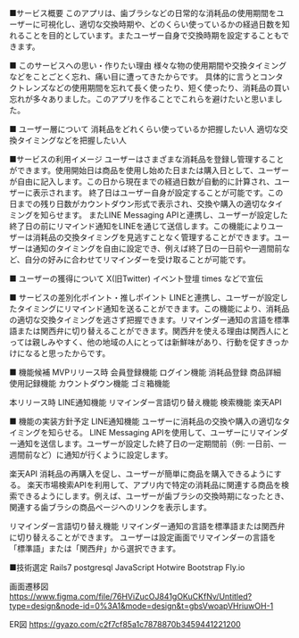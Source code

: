 ■サービス概要
このアプリは、歯ブラシなどの日常的な消耗品の使用期間をユーザーに可視化し、適切な交換時期や、どのくらい使っているかの経過日数を知れることを目的としています。またユーザー自身で交換時期を設定することもできます。

■ このサービスへの思い・作りたい理由
様々な物の使用期間や交換タイミングなどをことごとく忘れ、痛い目に遭ってきたからです。
具体的に言うとコンタクトレンズなどの使用期間を忘れて長く使ったり、短く使ったり、消耗品の買い忘れが多々ありました。このアプリを作ることでこれらを避けたいと思いました。

■ ユーザー層について
消耗品をどれくらい使っているか把握したい人
適切な交換タイミングなどを把握したい人

■サービスの利用イメージ
ユーザーはさまざまな消耗品を登録し管理することができます。使用開始日は商品を使用し始めた日または購入日として、ユーザーが自由に記入します。この日から現在までの経過日数が自動的に計算され、ユーザーに表示されます。
終了日はユーザー自身が設定することが可能です。この日までの残り日数がカウントダウン形式で表示され、交換や購入の適切なタイミングを知らせます。
またLINE Messaging APIと連携し、ユーザーが設定した終了日の前にリマインド通知をLINEを通じて送信します。この機能によりユーザーは消耗品の交換タイミングを見逃すことなく管理することができます。ユーザーは通知のタイミングを自由に設定でき、例えば終了日の一日前や一週間前など、自分の好みに合わせてリマインダーを受け取ることが可能です。

■ ユーザーの獲得について
X(旧Twitter)
イベント登壇
times
などで宣伝

■ サービスの差別化ポイント・推しポイント
LINEと連携し、ユーザーが設定したタイミングにリマインド通知を送ることができます。この機能により、消耗品の適切な交換タイミングを逃さず把握できます。リマインダー通知の言語を標準語または関西弁に切り替えることができます。関西弁を使える理由は関西人にとっては親しみやすく、他の地域の人にとっては新鮮味があり、行動を促すきっかけになると思ったからです。

■ 機能候補
MVPリリース時
会員登録機能
ログイン機能
消耗品登録
商品詳細
使用記録機能
カウントダウン機能
ゴミ箱機能

本リリース時
LINE通知機能
リマインダー言語切り替え機能
検索機能
楽天API

■ 機能の実装方針予定
LINE通知機能
ユーザーに消耗品の交換や購入の適切なタイミングを知らせる。
LINE Messaging APIを使用して、ユーザーにリマインダー通知を送信します。ユーザーが設定した終了日の一定期間前（例: 一日前、一週間前など）に通知が行くように設定します。

楽天API
消耗品の再購入を促し、ユーザーが簡単に商品を購入できるようにする。
楽天市場検索APIを利用して、アプリ内で特定の消耗品に関連する商品を検索できるようにします。例えば、ユーザーが歯ブラシの交換時期になったとき、関連する歯ブラシの商品ページへのリンクを表示します。

リマインダー言語切り替え機能
リマインダー通知の言語を標準語または関西弁に切り替えることができます。
ユーザーは設定画面でリマインダーの言語を「標準語」または「関西弁」から選択できます。

■技術選定
Rails7
postgresql
JavaScript
Hotwire
Bootstrap
Fly.io 

画面遷移図
https://www.figma.com/file/76HViZucOJ841gOKuCKfNv/Untitled?type=design&node-id=0%3A1&mode=design&t=gbsVwoapVHriuwOH-1

ER図
https://gyazo.com/c2f7cf85a1c7878870b3459441221200
